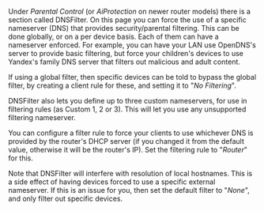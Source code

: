 Under _Parental Control_ (or _AiProtection_ on newer router models) there is a section called DNSFilter.  On this 
page you can force the use of a specific nameserver (DNS) that provides security/parental filtering.  This can be done globally, or on a per device basis.  Each of them can have a nameserver enforced.  For example, you can have your LAN use OpenDNS's server to provide basic filtering, but force your children's devices to use Yandex's family DNS server that filters out malicious and adult content.

If using a global filter, then specific devices can be told to bypass the global filter, by creating a client rule for these, and setting it to "_No Filtering_".

DNSFilter also lets you define up to three custom nameservers, for use in filtering rules (as Custom 1, 2 or 3). This will let you use any unsupported filtering nameserver.

You can configure a filter rule to force your clients to use whichever DNS is provided by the router's DHCP server (if you changed it from the default value, otherwise it will be the router's IP). Set the filtering rule to "_Router_" for this.

Note that DNSFilter will interfere with resolution of local hostnames.  This is a side effect of having devices forced to use a specific external nameserver. If this is an issue for you, then set the default filter to "_None_", and only filter out specific devices.